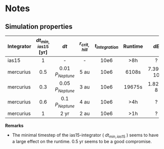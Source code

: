 # Notes

## Simulation properties

| Integrator  | $dt_{min,ias15}$ [yr] |        $dt$        | $r_{crit,hill}$ | $t_{integration}$   | Runtime |   $dE$   | File ending |
|:------------|:---------------------:|:------------------:|:---------------:|:-------------------:|:-------:|:--------:|:-----------:|
|ias15        |           1           |         -          |        -        |          10e6       |   >8h   |    ?     |             |
|mercurius    |          0.5          | 0.01 $P_{Neptune}$ |      5 au       |          10e6       |  6108s  | 7.39e-10 |    	01		    |
|mercurius    |          0.3          | 0.05 $P_{Neptune}$ |      3 au       |          10e6       | 19675s  | 1.82e-8  |    	02		    |
|mercurius    |          0.6          | 0.1 $P_{Neptune}$  |      4 au       |          10e6       |   >4h   | ?        |    	03		    |
|mercurius    |           1           |        2 yr        |      2 au       |          10e6       |   >1h   | ?        |    	04		    |

**Remarks**
- The minimal timestep of the ias15-integrator ( $dt_{min,ias15}$ ) seems to have a large effect on the runtime. 0.5 yr seems to be a good compromise.